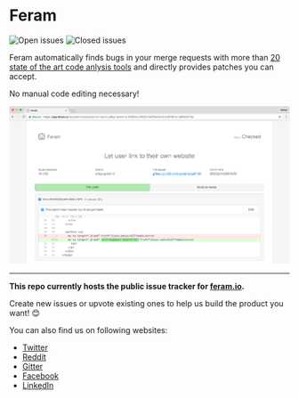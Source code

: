 # Feram

![Open issues][open]
![Closed issues][closed]

Feram automatically finds bugs in your merge requests
with more than [20 state of the art code anlysis tools][tools]
and directly provides patches you can accept.

No manual code editing necessary!

[tools]: https://feram.io/features
[open]:
  https://img.shields.io/github/issues-raw/feramhq/feram.svg?style=for-the-badge&colorB=brightgreen
[closed]:
  https://img.shields.io/github/issues-closed-raw/feramhq/feram.svg?style=for-the-badge&colorB=brightgreen


![Screenshot](./screenshot.png)


---

**This repo currently hosts the public issue tracker for [feram.io].**

Create new issues or upvote existing ones
to help us build the product you want! 😊

You can also find us on following websites:

- [Twitter]
- [Reddit]
- [Gitter]
- [Facebook]
- [LinkedIn]

[feram.io]: http://feram.io
[Twitter]: https://twitter.com/feramhq
[Reddit]: https://reddit.com/r/feram
[Gitter]: https://gitter.im/feramhq/feram
[Facebook]: https://facebook.com/feramhq
[LinkedIn]: https://linkedin.com/company/12897660
